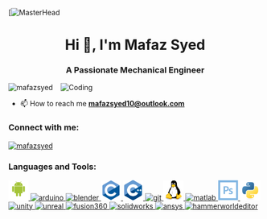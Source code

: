 [![MasterHead](https://thumbs.dreamstime.com/b/technology-neon-background-mechanical-engineering-drawings-technical-drawing-vector-illustration-scheme-locksmith-plan-187056375.jpg)

<h1 align="center">Hi 👋, I'm Mafaz Syed</h1>
<h3 align="center">A Passionate Mechanical Engineer</h3>
<img align="right" alt="Coding" width="400" src="https://i.pinimg.com/originals/c8/a6/2c/c8a62c3f14fdf027de13e1755ddd0ec6.gif">

<p align="left"> <img src="https://komarev.com/ghpvc/?username=mafazsyed&label=Profile%20views&color=0e75b6&style=flat" alt="mafazsyed" /> </p>

- 📫 How to reach me **mafazsyed10@outlook.com**

<h3 align="left">Connect with me:</h3>
<p align="left">
<a href="https://linkedin.com/in/mafazsyed" target="blank"><img align="center" src="https://raw.githubusercontent.com/rahuldkjain/github-profile-readme-generator/master/src/images/icons/Social/linked-in-alt.svg" alt="mafazsyed" height="30" width="40" /></a>
</p>

<h3 align="left">Languages and Tools:</h3>
<p align="left"> <a href="https://developer.android.com" target="_blank" rel="noreferrer"> <img src="https://raw.githubusercontent.com/devicons/devicon/master/icons/android/android-original-wordmark.svg" alt="android" width="40" height="40"/> </a> <a href="https://www.arduino.cc/" target="_blank" rel="noreferrer"> <img src="https://cdn.worldvectorlogo.com/logos/arduino-1.svg" alt="arduino" width="40" height="40"/> </a> <a href="https://www.blender.org/" target="_blank" rel="noreferrer"> <img src="https://download.blender.org/branding/community/blender_community_badge_white.svg" alt="blender" width="40" height="40"/> </a> <a href="https://www.cprogramming.com/" target="_blank" rel="noreferrer"> <img src="https://raw.githubusercontent.com/devicons/devicon/master/icons/c/c-original.svg" alt="c" width="40" height="40"/> </a> <a href="https://www.w3schools.com/cpp/" target="_blank" rel="noreferrer"> <img src="https://raw.githubusercontent.com/devicons/devicon/master/icons/cplusplus/cplusplus-original.svg" alt="cplusplus" width="40" height="40"/> </a> <a href="https://git-scm.com/" target="_blank" rel="noreferrer"> <img src="https://www.vectorlogo.zone/logos/git-scm/git-scm-icon.svg" alt="git" width="40" height="40"/> </a> <a href="https://www.linux.org/" target="_blank" rel="noreferrer"> <img src="https://raw.githubusercontent.com/devicons/devicon/master/icons/linux/linux-original.svg" alt="linux" width="40" height="40"/> </a> <a href="https://www.mathworks.com/" target="_blank" rel="noreferrer"> <img src="https://upload.wikimedia.org/wikipedia/commons/2/21/Matlab_Logo.png" alt="matlab" width="40" height="40"/> </a> <a href="https://www.photoshop.com/en" target="_blank" rel="noreferrer"> <img src="https://raw.githubusercontent.com/devicons/devicon/master/icons/photoshop/photoshop-line.svg" alt="photoshop" width="40" height="40"/> </a> <a href="https://www.python.org" target="_blank" rel="noreferrer"> <img src="https://raw.githubusercontent.com/devicons/devicon/master/icons/python/python-original.svg" alt="python" width="40" height="40"/> </a> <a href="https://unity.com/" target="_blank" rel="noreferrer"> <img src="https://www.vectorlogo.zone/logos/unity3d/unity3d-icon.svg" alt="unity" width="40" height="40"/> </a> <a href="https://unrealengine.com/" target="_blank" rel="noreferrer"> <img src="https://raw.githubusercontent.com/kenangundogan/fontisto/036b7eca71aab1bef8e6a0518f7329f13ed62f6b/icons/svg/brand/unreal-engine.svg" alt="unreal" width="100" height="40"/> </a><a href="https://www.autodesk.com/products/fusion-360/overview" target="_blank" rel="noreferrer"> <img src="https://studentlife.mit.edu/sites/default/files/Fusion-360-2023-lockup-Blk-OL-ADSK-No-Year-Stacked%20logo.png" alt="fusion360" width="125" height="40"/> </a> <a href="https://www.solidworks.com/" target="_blank" rel="noreferrer"> <img src="https://images.g2crowd.com/uploads/product/image/social_landscape/social_landscape_8a92e2c305bc2b2784390d729470b9b4/solidworks.png" alt="solidworks" width="80" height="40"/> </a> <a href="https://www.ansys.com/" target="_blank" rel="noreferrer"> <img src="https://upload.wikimedia.org/wikipedia/commons/thumb/1/14/Ansys_logo_%282019%29.svg/1200px-Ansys_logo_%282019%29.svg.png" alt="ansys" width="100" height="40"/> </a> <a href="https://developer.valvesoftware.com/wiki/Hammer" target="_blank" rel="noreferrer"> <img src="https://static.wikia.nocookie.net/half-life/images/7/7b/Hammer_splash_logo.png/revision/latest?cb=20091027155817&path-prefix=en" alt="hammerworldeditor" width="150" height="40"/> </a> </p>
